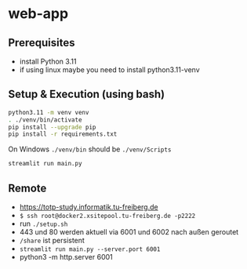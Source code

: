 # web-app

## Prerequisites
- install Python 3.11
- if using linux maybe you need to install python3.11-venv

## Setup & Execution (using bash)
```bash
python3.11 -m venv venv
. ./venv/bin/activate
pip install --upgrade pip
pip install -r requirements.txt
```

On Windows `./venv/bin` should be `./venv/Scripts` 

```bash
streamlit run main.py
```

## Remote
-  https://totp-study.informatik.tu-freiberg.de
- `$ ssh root@docker2.xsitepool.tu-freiberg.de -p2222`
- run `./setup.sh`
- 443 und 80 werden aktuell via 6001 und 6002 nach außen geroutet
- `/share` ist persistent
- `streamlit run main.py --server.port 6001`
- python3 -m http.server 6001